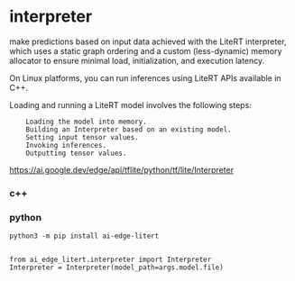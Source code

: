 # interpreter

make predictions based on input data achieved with the LiteRT interpreter, which uses a static graph ordering and a custom (less-dynamic) memory allocator to ensure minimal load, initialization, and execution latency.


On Linux platforms, you can run inferences using LiteRT APIs available in C++.

Loading and running a LiteRT model involves the following steps:
```
    Loading the model into memory.
    Building an Interpreter based on an existing model.
    Setting input tensor values.
    Invoking inferences.
    Outputting tensor values.
```


https://ai.google.dev/edge/api/tflite/python/tf/lite/Interpreter


### c++



### python

```
python3 -m pip install ai-edge-litert


from ai_edge_litert.interpreter import Interpreter
Interpreter = Interpreter(model_path=args.model.file)




```